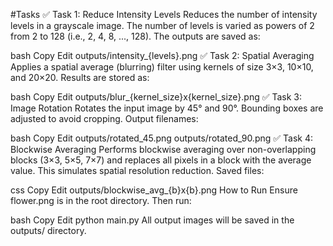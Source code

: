 #Tasks
✅ Task 1: Reduce Intensity Levels
Reduces the number of intensity levels in a grayscale image. The number of levels is varied as powers of 2 from 2 to 128 (i.e., 2, 4, 8, ..., 128). The outputs are saved as:

bash
Copy
Edit
outputs/intensity_{levels}.png
✅ Task 2: Spatial Averaging
Applies a spatial average (blurring) filter using kernels of size 3×3, 10×10, and 20×20. Results are stored as:

bash
Copy
Edit
outputs/blur_{kernel_size}x{kernel_size}.png
✅ Task 3: Image Rotation
Rotates the input image by 45° and 90°. Bounding boxes are adjusted to avoid cropping. Output filenames:

bash
Copy
Edit
outputs/rotated_45.png
outputs/rotated_90.png
✅ Task 4: Blockwise Averaging
Performs blockwise averaging over non-overlapping blocks (3×3, 5×5, 7×7) and replaces all pixels in a block with the average value. This simulates spatial resolution reduction. Saved files:

css
Copy
Edit
outputs/blockwise_avg_{b}x{b}.png
How to Run
Ensure flower.png is in the root directory. Then run:

bash
Copy
Edit
python main.py
All output images will be saved in the outputs/ directory.
